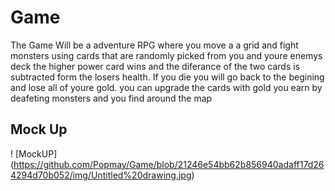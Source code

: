 # Game
The Game Will be a adventure RPG where you move a a grid and fight monsters using cards that are randomly picked from you and youre enemys deck the higher power card wins and the diferance of the two cards is subtracted form the losers health. If you die you will go back to the begining and lose all of youre gold. you can upgrade the cards with gold you earn by deafeting monsters and you find around the map
## Mock Up
! [MockUP] (https://github.com/Popmay/Game/blob/21246e54bb62b856940adaff17d264294d70b052/img/Untitled%20drawing.jpg)
